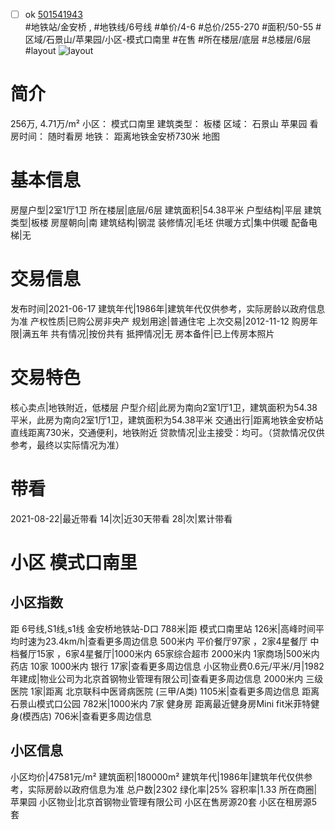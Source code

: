 - [ ] ok [501541943](https://bj.5i5j.com/ershoufang/501541943.html)  
 #地铁站/金安桥 ,  #地铁线/6号线
#单价/4-6 #总价/255-270 #面积/50-55   #区域/石景山/苹果园/小区-模式口南里 #在售 #所在楼层/底层 #总楼层/6层 #layout 
![layout](http://image2a.5i5j.com/bdir/layout/eb2e0fb3e65f4704b7d3fafafa237d0b.jpg_P5.jpg) 
# 简介 
 256万,  4.71万/m² 
小区： 模式口南里
建筑类型： 板楼
区域： 石景山 苹果园
看房时间： 随时看房
地铁： 距离地铁金安桥730米 地图
# 基本信息 
 房屋户型|2室1厅1卫
所在楼层|底层/6层
建筑面积|54.38平米
户型结构|平层
建筑类型|板楼
房屋朝向|南
建筑结构|钢混
装修情况|毛坯
供暖方式|集中供暖
配备电梯|无
# 交易信息 
 发布时间|2021-06-17
建筑年代|1986年|建筑年代仅供参考，实际房龄以政府信息为准
产权性质|已购公房非央产
规划用途|普通住宅
上次交易|2012-11-12
购房年限|满五年
共有情况|按份共有
抵押情况|无
房本备件|已上传房本照片
# 交易特色 
 核心卖点|地铁附近，低楼层
户型介绍|此房为南向2室1厅1卫，建筑面积为54.38平米，此房为南向2室1厅1卫，建筑面积为54.38平米
交通出行|距离地铁金安桥站直线距离730米，交通便利，地铁附近
贷款情况|业主接受：均可。（贷款情况仅供参考，最终以实际情况为准）
# 带看 
 2021-08-22|最近带看	 14|次|近30天带看	 28|次|累计带看
# 小区 模式口南里
## 小区指数 
 距 6号线,S1线,s1线 金安桥地铁站-D口 788米|距 模式口南里站 126米|高峰时间平均时速为23.4km/h|查看更多周边信息
500米内 平价餐厅97家 ，2家4星餐厅
中档餐厅15家 ，6家4星餐厅|1000米内 65家综合超市
2000米内 1家商场|500米内 药店 10家
1000米内 银行 17家|查看更多周边信息
小区物业费0.6元/平米/月|1982年建成|物业公司为北京首钢物业管理有限公司|查看更多周边信息
2000米内 三级医院 1家|距离 北京联科中医肾病医院 (三甲/A类) 1105米|查看更多周边信息
距离 石景山模式口公园 782米|1000米内 7家 健身房
距离最近健身房Mini fit米菲特健身(模西店) 706米|查看更多周边信息
## 小区信息 
 小区均价|47581元/m²
建筑面积|180000m²
建筑年代|1986年|建筑年代仅供参考，实际房龄以政府信息为准
总户数|2302
绿化率|25%
容积率|1.33
所在商圈|苹果园
小区物业|北京首钢物业管理有限公司
小区在售房源20套
小区在租房源5套
